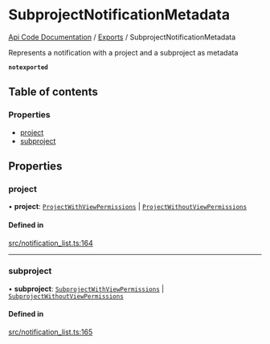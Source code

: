 # SubprojectNotificationMetadata
 
[Api Code Documentation](../README.md) / [Exports](../modules.md) / SubprojectNotificationMetadata

Represents a notification with a project and a subproject as metadata

**`notexported`**

## Table of contents

### Properties

- [project](SubprojectNotificationMetadata.md#project)
- [subproject](SubprojectNotificationMetadata.md#subproject)

## Properties

### project

• **project**: [`ProjectWithViewPermissions`](ProjectWithViewPermissions.md) \| [`ProjectWithoutViewPermissions`](ProjectWithoutViewPermissions.md)

#### Defined in

[src/notification_list.ts:164](https://github.com/openkfw/TruBudget/blob/b9aaff0/api/src/notification_list.ts#L164)

___

### subproject

• **subproject**: [`SubprojectWithViewPermissions`](SubprojectWithViewPermissions.md) \| [`SubprojectWithoutViewPermissions`](SubprojectWithoutViewPermissions.md)

#### Defined in

[src/notification_list.ts:165](https://github.com/openkfw/TruBudget/blob/b9aaff0/api/src/notification_list.ts#L165)
